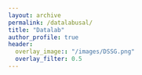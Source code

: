 ```yaml
---
layout: archive
permalink: /datalabusal/
title: "Datalab"
author_profile: true
header:
  overlay_image:: "/images/DSSG.png"
  overlay_filter: 0.5
---
```

